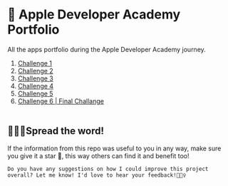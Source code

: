 #  Apple Developer Academy Portfolio
All the apps portfolio during the Apple Developer Academy journey. 
<br/>
1. [Challenge 1](https://github.com/Jevania/Apple-Developer-Academy-Portfolio/tree/main/Nano%20Challenge/2)
2. [Challenge 2](https://github.com/Jevania/Apple-Developer-Academy-Portfolio/tree/main/Mini%20Challenge/1)
3. [Challenge 3](https://github.com/Jevania/Apple-Developer-Academy-Portfolio/tree/main/Mini%20Challenge/2)
4. [Challenge 4](https://github.com/Jevania/Apple-Developer-Academy-Portfolio/tree/main/Nano%20Challenge/3)
5. [Challenge 5](https://github.com/Jevania/Apple-Developer-Academy-Portfolio/tree/main/Mini%20Challenge/3)
6. [Challenge 6 | Final Challange](https://github.com/Jevania/Apple-Developer-Academy-Portfolio/tree/main/Macro%20Challenge)
<br> <br/>
## 🧚🏼‍♀️Spread the word!
If the information from this repo was useful to you in any way, make sure you give it a star 🌟, this way others can find it and benefit too!

`Do you have any suggestions on how I could improve this project overall? Let me know! I'd love to hear your feedback!🙆🏼‍♀️`
